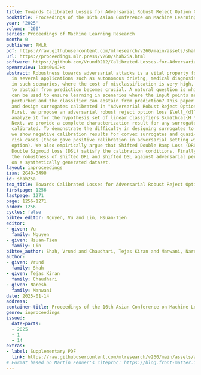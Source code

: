 ```yaml
---
title: Towards Calibrated Losses for Adversarial Robust Reject Option Classification
booktitle: Proceedings of the 16th Asian Conference on Machine Learning
year: '2025'
volume: '260'
series: Proceedings of Machine Learning Research
month: 0
publisher: PMLR
pdf: https://raw.githubusercontent.com/mlresearch/v260/main/assets/shah25a/shah25a.pdf
url: https://proceedings.mlr.press/v260/shah25a.html
software: https://github.com/Vrund0212/Calibrated-Losses-for-Adversarial-Robust-Reject-Option-Classification
openreview: lx046w4JHs
abstract: Robustness towards adversarial attacks is a vital property for classifiers
  in several applications such as autonomous driving, medical diagnosis, etc. Also,
  in such scenarios, where the cost of misclassification is very high, knowing when
  to abstain from prediction becomes crucial. A natural question is which surrogates
  can be used to ensure learning in scenarios where the input points are adversarially
  perturbed and the classifier can abstain from prediction? This paper aims to characterize
  and design surrogates calibrated in "Adversarial Robust Reject Option" setting.
  First, we propose an adversarial robust reject option loss $\ell_{d}^{\gamma}$ and
  analyze it for the hypothesis set of linear classifiers $\mathcal{H_\text{lin}}$.
  Next, we provide a complete characterization result for any surrogate to be $(\ell_{d}^{\gamma},\mathcal{H_{\text{lin}}})$-
  calibrated. To demonstrate the difficulty in designing surrogates to $\ell_{d}^{\gamma}$,
  we show negative calibration results for convex surrogates and quasi-concave conditional
  risk cases (these gave positive calibration in adversarial setting without reject
  option). We also empirically argue that Shifted Double Ramp Loss (DRL) and Shifted
  Double Sigmoid Loss (DSL) satisfy the calibration conditions. Finally, we demonstrate
  the robustness of shifted DRL and shifted DSL against adversarial perturbations
  on a synthetically generated dataset.
layout: inproceedings
issn: 2640-3498
id: shah25a
tex_title: Towards Calibrated Losses for Adversarial Robust Reject Option Classification
firstpage: 1256
lastpage: 1271
page: 1256-1271
order: 1256
cycles: false
bibtex_editor: Nguyen, Vu and Lin, Hsuan-Tien
editor:
- given: Vu
  family: Nguyen
- given: Hsuan-Tien
  family: Lin
bibtex_author: Shah, Vrund and Chaudhari, Tejas Kiran and Manwani, Naresh
author:
- given: Vrund
  family: Shah
- given: Tejas Kiran
  family: Chaudhari
- given: Naresh
  family: Manwani
date: 2025-01-14
address:
container-title: Proceedings of the 16th Asian Conference on Machine Learning
genre: inproceedings
issued:
  date-parts:
  - 2025
  - 1
  - 14
extras:
- label: Supplementary PDF
  link: https://raw.githubusercontent.com/mlresearch/v260/main/assets/assets/shah25a/shah25a-supp.pdf
# Format based on Martin Fenner's citeproc: https://blog.front-matter.io/posts/citeproc-yaml-for-bibliographies/
---
```

